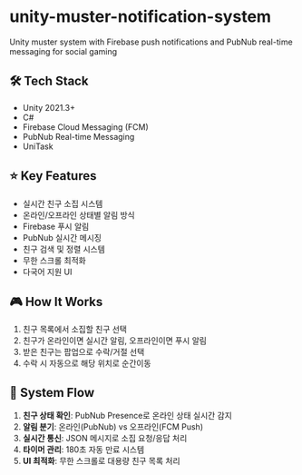 # unity-muster-notification-system

Unity muster system with Firebase push notifications and PubNub real-time messaging for social gaming

## 🛠 Tech Stack

- Unity 2021.3+
- C#
- Firebase Cloud Messaging (FCM)
- PubNub Real-time Messaging
- UniTask

## ⭐ Key Features

- 실시간 친구 소집 시스템
- 온라인/오프라인 상태별 알림 방식
- Firebase 푸시 알림
- PubNub 실시간 메시징
- 친구 검색 및 정렬 시스템
- 무한 스크롤 최적화
- 다국어 지원 UI

## 🎮 How It Works

1. 친구 목록에서 소집할 친구 선택
2. 친구가 온라인이면 실시간 알림, 오프라인이면 푸시 알림
3. 받은 친구는 팝업으로 수락/거절 선택
4. 수락 시 자동으로 해당 위치로 순간이동

## 🎯 System Flow

1. **친구 상태 확인**: PubNub Presence로 온라인 상태 실시간 감지
2. **알림 분기**: 온라인(PubNub) vs 오프라인(FCM Push)
3. **실시간 통신**: JSON 메시지로 소집 요청/응답 처리
4. **타이머 관리**: 180초 자동 만료 시스템
5. **UI 최적화**: 무한 스크롤로 대용량 친구 목록 처리
